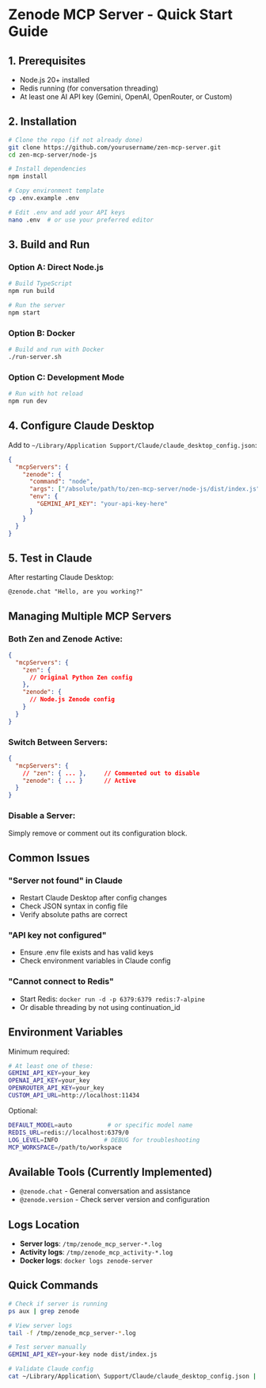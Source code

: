 # Zenode MCP Server - Quick Start Guide

## 1. Prerequisites

- Node.js 20+ installed
- Redis running (for conversation threading)
- At least one AI API key (Gemini, OpenAI, OpenRouter, or Custom)

## 2. Installation

```bash
# Clone the repo (if not already done)
git clone https://github.com/yourusername/zen-mcp-server.git
cd zen-mcp-server/node-js

# Install dependencies
npm install

# Copy environment template
cp .env.example .env

# Edit .env and add your API keys
nano .env  # or use your preferred editor
```

## 3. Build and Run

### Option A: Direct Node.js
```bash
# Build TypeScript
npm run build

# Run the server
npm start
```

### Option B: Docker
```bash
# Build and run with Docker
./run-server.sh
```

### Option C: Development Mode
```bash
# Run with hot reload
npm run dev
```

## 4. Configure Claude Desktop

Add to `~/Library/Application Support/Claude/claude_desktop_config.json`:

```json
{
  "mcpServers": {
    "zenode": {
      "command": "node",
      "args": ["/absolute/path/to/zen-mcp-server/node-js/dist/index.js"],
      "env": {
        "GEMINI_API_KEY": "your-api-key-here"
      }
    }
  }
}
```

## 5. Test in Claude

After restarting Claude Desktop:

```
@zenode.chat "Hello, are you working?"
```

## Managing Multiple MCP Servers

### Both Zen and Zenode Active:
```json
{
  "mcpServers": {
    "zen": {
      // Original Python Zen config
    },
    "zenode": {
      // Node.js Zenode config
    }
  }
}
```

### Switch Between Servers:
```json
{
  "mcpServers": {
    // "zen": { ... },     // Commented out to disable
    "zenode": { ... }      // Active
  }
}
```

### Disable a Server:
Simply remove or comment out its configuration block.

## Common Issues

### "Server not found" in Claude
- Restart Claude Desktop after config changes
- Check JSON syntax in config file
- Verify absolute paths are correct

### "API key not configured"
- Ensure .env file exists and has valid keys
- Check environment variables in Claude config

### "Cannot connect to Redis"
- Start Redis: `docker run -d -p 6379:6379 redis:7-alpine`
- Or disable threading by not using continuation_id

## Environment Variables

Minimum required:
```bash
# At least one of these:
GEMINI_API_KEY=your_key
OPENAI_API_KEY=your_key
OPENROUTER_API_KEY=your_key
CUSTOM_API_URL=http://localhost:11434
```

Optional:
```bash
DEFAULT_MODEL=auto          # or specific model name
REDIS_URL=redis://localhost:6379/0
LOG_LEVEL=INFO             # DEBUG for troubleshooting
MCP_WORKSPACE=/path/to/workspace
```

## Available Tools (Currently Implemented)

- `@zenode.chat` - General conversation and assistance
- `@zenode.version` - Check server version and configuration

## Logs Location

- **Server logs**: `/tmp/zenode_mcp_server-*.log`
- **Activity logs**: `/tmp/zenode_mcp_activity-*.log`
- **Docker logs**: `docker logs zenode-server`

## Quick Commands

```bash
# Check if server is running
ps aux | grep zenode

# View server logs
tail -f /tmp/zenode_mcp_server-*.log

# Test server manually
GEMINI_API_KEY=your-key node dist/index.js

# Validate Claude config
cat ~/Library/Application\ Support/Claude/claude_desktop_config.json | jq .
```